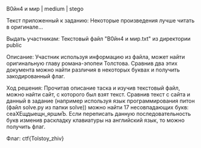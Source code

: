 В0йн4 и мир | medium | stego

Текст приложенный к заданию:
Некоторые произведения лучше читать в оригинале...

Выдать участникам:
Текстовый файл "В0йн4 и мир.txt" из директории public

Описание:
Участник используя информацию из файла, может найти оригинальную главу романа-эпопеи Толстова. Сравнив два этих документа можно найти различия в некоторых буквах и получить закодированный флаг.

Ход решения:
Прочитав описание таска и изучив текстовый файл, можно найти сайт, с которого был взят текст. Сравнив текст с сайта и данный в задание (например используя язык программирования питон (файл solve.py из папки solve)) можно найти 17 несовпадающих букв: сеаХЕщдыещн_яршмЪ. Если переписать данную последовательность букв изменив раскладку клавиатуры на английский язык, то можно получить флаг.

Флаг:
ctf{Tolstoy_zhiv}
